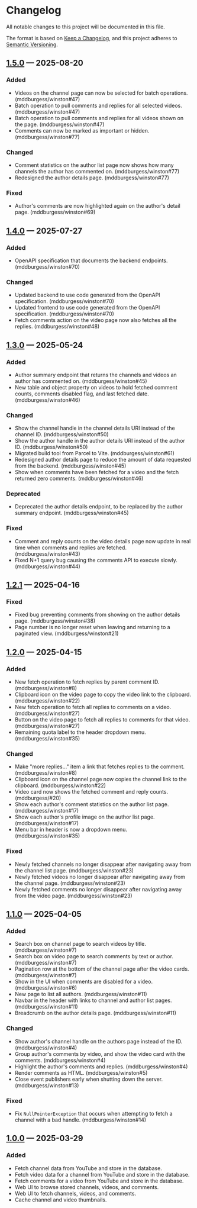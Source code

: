 # Changelog

All notable changes to this project will be documented in this file.

The format is based on [Keep a Changelog](https://keepachangelog.com/en/1.1.0/),
and this project adheres to [Semantic Versioning](https://semver.org/spec/v2.0.0.html).

## [1.5.0] — 2025-08-20

### Added

- Videos on the channel page can now be selected for batch operations. (mddburgess/winston#47)
- Batch operation to pull comments and replies for all selected videos. (mddburgess/winston#47)
- Batch operation to pull comments and replies for all videos shown on the page. (mddburgess/winston#47)
- Comments can now be marked as important or hidden. (mddburgess/winston#77)

### Changed

- Comment statistics on the author list page now shows how many channels the author has commented on.
  (mddburgess/winston#77)
- Redesigned the author details page. (mddburgess/winston#77)

### Fixed

- Author's comments are now highlighted again on the author's detail page. (mddburgess/winston#69)

## [1.4.0] — 2025-07-27

### Added

- OpenAPI specification that documents the backend endpoints. (mddburgess/winston#70)

### Changed

- Updated backend to use code generated from the OpenAPI specification. (mddburgess/winston#70)
- Updated frontend to use code generated from the OpenAPI specification. (mddburgess/winston#70)
- Fetch comments action on the video page now also fetches all the replies. (mddburgess/winston#48)

## [1.3.0] — 2025-05-24

### Added

- Author summary endpoint that returns the channels and videos an author has commented on. (mddburgess/winston#45)
- New table and object property on videos to hold fetched comment counts, comments disabled flag, and last fetched date.
  (mddburgess/winston#46)

### Changed

- Show the channel handle in the channel details URI instead of the channel ID. (mddburgess/winston#50)
- Show the author handle in the author details URI instead of the author ID. (mddburgess/winston#50)
- Migrated build tool from Parcel to Vite. (mddburgess/winston#61)
- Redesigned author details page to reduce the amount of data requested from the backend. (mddburgess/winston#45)
- Show when comments have been fetched for a video and the fetch returned zero comments. (mddburgess/winston#46)

### Deprecated

- Deprecated the author details endpoint, to be replaced by the author summary endpoint. (mddburgess/winston#45)

### Fixed

- Comment and reply counts on the video details page now update in real time when comments and replies are fetched.
  (mddburgess/winston#43)
- Fixed N+1 query bug causing the comments API to execute slowly. (mddburgess/winston#44)

## [1.2.1] — 2025-04-16

### Fixed

- Fixed bug preventing comments from showing on the author details page. (mddburgess/winston#38)
- Page number is no longer reset when leaving and returning to a paginated view. (mddburgess/winston#21)

## [1.2.0] — 2025-04-15

### Added

- New fetch operation to fetch replies by parent comment ID. (mddburgess/winston#8)
- Clipboard icon on the video page to copy the video link to the clipboard. (mddburgess/winston#22)
- New fetch operation to fetch all replies to comments on a video. (mddburgess/winston#27)
- Button on the video page to fetch all replies to comments for that video. (mddburgess/winston#27)
- Remaining quota label to the header dropdown menu. (mddburgess/winston#35)

### Changed

- Make "more replies..." item a link that fetches replies to the comment. (mddburgess/winston#8)
- Clipboard icon on the channel page now copies the channel link to the clipboard. (mddburgess/winston#22)
- Video card now shows the fetched comment and reply counts. (mddburgess/#20)
- Show each author's comment statistics on the author list page. (mddburgess/winston#17)
- Show each author's profile image on the author list page. (mddburgess/winston#17)
- Menu bar in header is now a dropdown menu. (mddburgess/winston#35)

### Fixed

- Newly fetched channels no longer disappear after navigating away from the channel list page. (mddburgess/winston#23)
- Newly fetched videos no longer disappear after navigating away from the channel page. (mddburgess/winston#23)
- Newly fetched comments no longer disappear after navigating away from the video page. (mddburgess/winston#23)

## [1.1.0] — 2025-04-05

### Added

- Search box on channel page to search videos by title. (mddburgess/winston#7)
- Search box on video page to search comments by text or author. (mddburgess/winston#7)
- Pagination row at the bottom of the channel page after the video cards. (mddburgess/winston#7)
- Show in the UI when comments are disabled for a video. (mddburgess/winston#6)
- New page to list all authors. (mddburgess/winston#11)
- Navbar in the header with links to channel and author list pages. (mddburgess/winston#11)
- Breadcrumb on the author details page. (mddburgess/winston#11)

### Changed

- Show author's channel handle on the authors page instead of the ID. (mddburgess/winston#4)
- Group author's comments by video, and show the video card with the comments. (mddburgess/winston#4)
- Highlight the author's comments and replies. (mddburgess/winston#4)
- Render comments as HTML. (mddburgess/winston#5)
- Close event publishers early when shutting down the server. (mddburgess/winston#13)

### Fixed

- Fix `NullPointerException` that occurs when attempting to fetch a channel with a bad handle. (mddburgess/winston#14)

## [1.0.0] — 2025-03-29

### Added

- Fetch channel data from YouTube and store in the database.
- Fetch video data for a channel from YouTube and store in the database.
- Fetch comments for a video from YouTube and store in the database.
- Web UI to browse stored channels, videos, and comments.
- Web UI to fetch channels, videos, and comments.
- Cache channel and video thumbnails.

[Unreleased]: https://github.com/mddburgess/winston/compare/main...HEAD
[1.5.0]: https://github.com/mddburgess/winston/compare/v1.4.0...v1.5.0
[1.4.0]: https://github.com/mddburgess/winston/compare/v1.3.0...v1.4.0
[1.3.0]: https://github.com/mddburgess/winston/compare/v1.2.1...v1.3.0
[1.2.1]: https://github.com/mddburgess/winston/compare/v1.2.0...v1.2.1
[1.2.0]: https://github.com/mddburgess/winston/compare/v1.1.0...v1.2.0
[1.1.0]: https://github.com/mddburgess/winston/compare/v1.0.0...v1.1.0
[1.0.0]: https://github.com/mddburgess/winston/releases/tag/v1.0.0
